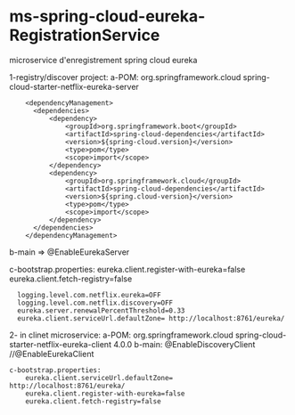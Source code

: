 # ms-spring-cloud-eureka-RegistrationService
microservice d'enregistrement spring cloud eureka

1-registry/discover project:
   a-POM:
      </dependencies>
         <dependency>
            <groupId>org.springframework.cloud</groupId>
            <artifactId>spring-cloud-starter-netflix-eureka-server</artifactId>
          </dependency>
        </dependencies>

        <dependencyManagement>
          <dependencies>
              <dependency>
                  <groupId>org.springframework.boot</groupId>
                  <artifactId>spring-cloud-dependencies</artifactId>
                  <version>${spring-cloud.version}</version>
                  <type>pom</type>
                  <scope>import</scope>
              </dependency>
              <dependency>
                  <groupId>org.springframework.cloud</groupId>
                  <artifactId>spring-cloud-dependencies</artifactId>
                  <version>${spring.cloud-version}</version>
                  <type>pom</type>
                  <scope>import</scope>
              </dependency>
          </dependencies>
        </dependencyManagement>
        
   b-main => @EnableEurekaServer
   
   c-bootstrap.properties:
       eureka.client.register-with-eureka=false
       eureka.client.fetch-registry=false

      logging.level.com.netflix.eureka=OFF
      logging.level.com.netflix.discovery=OFF
      eureka.server.renewalPercentThreshold=0.33
      eureka.client.serviceUrl.defaultZone= http://localhost:8761/eureka/
   
   
2- in clinet microservice:
    a-POM:
      <dependency>
            <groupId>org.springframework.cloud</groupId>
            <artifactId>spring-cloud-starter-netflix-eureka-client</artifactId>
            <version>4.0.0</version>
        </dependency>
    b-main: 
       @EnableDiscoveryClient
       //@EnableEurekaClient
      
    c-bootstrap.properties:
        eureka.client.serviceUrl.defaultZone= http://localhost:8761/eureka/
        eureka.client.register-with-eureka=false
        eureka.client.fetch-registry=false

